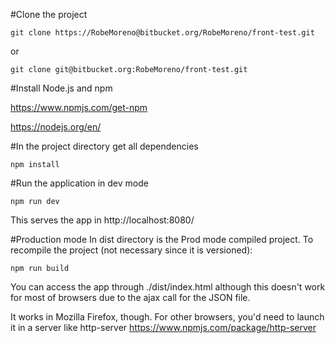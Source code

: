#Clone the project

	git clone https://RobeMoreno@bitbucket.org/RobeMoreno/front-test.git
or

	git clone git@bitbucket.org:RobeMoreno/front-test.git

#Install Node.js and npm

https://www.npmjs.com/get-npm

https://nodejs.org/en/

#In the project directory get all dependencies

	npm install

#Run the application in dev mode
	
	npm run dev

This serves the app in http://localhost:8080/

#Production mode
In dist directory is the Prod mode compiled project. To recompile the project (not necessary since it is versioned):

    npm run build

You can access the app through ./dist/index.html although this doesn't work for most of browsers due to the ajax call for the JSON file.

It works in Mozilla Firefox, though. For other browsers, you'd need to launch it in a server like http-server https://www.npmjs.com/package/http-server
